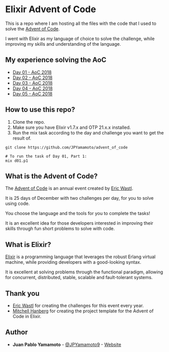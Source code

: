 # Elixir Advent of Code

This is a repo where I am hosting all the files with the code that I used to solve the [Advent of Code](https://www.adventofcode.com).

I went with Elixir as my language of choice to solve the challenge, while improving my skills and understanding of the language.

## My experience solving the AoC
* [Day 01 - AoC 2018](https://medium.com/@JPYamamoto9/day-01-advent-of-code-2018-elixir-dc25cad414ca)
* [Day 02 - AoC 2018](https://medium.com/@JPYamamoto9/day-02-advent-of-code-2018-elixir-f695935b131b)
* [Day 03 - AoC 2018](https://medium.com/@JPYamamoto9/day-03-advent-of-code-2018-5a150beb5b0e)
* [Day 04 - AoC 2018](https://medium.com/@JPYamamoto9/day-04-advent-of-code-2018-f5a19beb4447)
* [Day 05 - AoC 2018](https://medium.com/@JPYamamoto9/day-05-advent-of-code-2018-4f4fd744cae6)

## How to use this repo?

1. Clone the repo.
2. Make sure you have Elixir v1.7.x and OTP 21.x.x installed.
2. Run the mix task according to the day and challenge you want to get the result of.

```
git clone https://github.com/JPYamamoto/advent_of_code
```
```
# To run the task of Day 01, Part 1:
mix d01.p1
```

## What is the Advent of Code?

The [Advent of Code](https://www.adventofcode.com) is an annual event created by [Eric Wastl](https://twitter.com/ericwastl).

It is 25 days of December with two challenges per day, for you to solve using code.

You choose the language and the tools for you to complete the tasks!

It is an excellent idea for those developers interested in improving their skills through fun short problems to solve with code.

## What is Elixir?

[Elixir](https://elixir-lang.org/) is a programming language that leverages the robust Erlang virtual machine, while providing developers with a good-looking syntax.

It is excellent at solving problems through the functional paradigm, allowing for concurrent, distributed, stable, scalable and fault-tolerant systems.

## Thank you
- [Eric Wastl]() for creating the challenges for this event every year.
- [Mitchell Hanberg](https://twitter.com/mitchhanberg) for creating the project template for the Advent of Code in Elixir.

## Author
* **Juan Pablo Yamamoto** - [@JPYamamoto9](https://twitter.com/JPYamamoto9) - [Website](https://jpyamamoto.com/)
